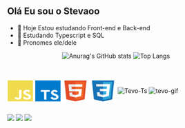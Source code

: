 ## Olá Eu sou o Stevaoo

- 🔭 Hoje Estou estudando Front-end e Back-end
- 🌱 Estudando Typescript e SQL
- 🤔 Pronomes ele/dele

<p align="center">
  <img src="https://github-readme-stats.vercel.app/api?username=Stevaoo&show_icons=true&theme=github_dark" alt="Anurag's GitHub stats" height="150"/>
  <img src="https://github-readme-stats.vercel.app/api/top-langs/?username=Stevaoo&layout=compact&theme=github_dark" alt="Top Langs" height="150"/>
</p>

<br>
<div style="display: inline_block"><br>
  <img align="center" alt="Tevo-Js" height="50" width="60" src="https://raw.githubusercontent.com/devicons/devicon/master/icons/javascript/javascript-plain.svg">
  <img align="center" alt="Tevo-Ts" height="50" width="60" src="https://raw.githubusercontent.com/devicons/devicon/master/icons/typescript/typescript-plain.svg">
  <img align="center" alt="Tevo-HTML" height="50" width="60" src="https://raw.githubusercontent.com/devicons/devicon/master/icons/html5/html5-original.svg">
  <img align="center" alt="Tevo-CSS" height="50" width="60" 
src="https://raw.githubusercontent.com/devicons/devicon/master/icons/css3/css3-original.svg">
  <img align="center" alt="Tevo-Ts" height="50" width="60"
    src="https://cdn.jsdelivr.net/gh/devicons/devicon@latest/icons/azuresqldatabase/azuresqldatabase-original.svg" />
          
<img align="center" alt="tevo-gif" height="120" src="https://media4.giphy.com/media/xUNd9PkiBPoATX611u/giphy.gif">
</div>

##

<div> 
  <a href="https://instagram.com/stevaordrigues_06" target="_blank"><img src="https://img.shields.io/badge/-Instagram-%23E4405F?style=for-the-badge&logo=instagram&logoColor=white" target="_blank"></a>
  <a href = "mailto:severo.rodrigues2807@gmail.com"><img src="https://img.shields.io/badge/-Gmail-%23333?style=for-the-badge&logo=gmail&logoColor=white" target="_blank"></a>
  <a href="https://www.linkedin.com/in/stevão-rodrigues-524056300" target="_blank"><img src="https://img.shields.io/badge/-LinkedIn-%230077B5?style=for-the-badge&logo=linkedin&logoColor=white" target="_blank"></a> 

  
</div>
